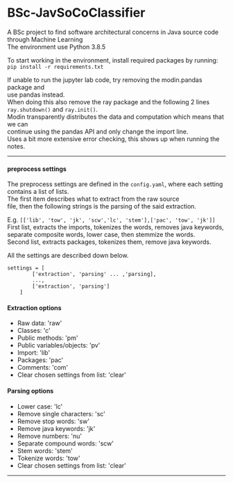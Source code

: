 # BSc-JavSoCoClassifier  
A BSc project to find software architectural concerns in Java source code through Machine Learning   
The environment use Python 3.8.5   


To start working in the environment, install required packages by running:   
`pip install -r requirements.txt`  

If unable to run the jupyter lab code, try removing the modin.pandas package and  
use pandas instead.   
When doing this also remove the ray package and the following 2 lines  
`ray.shutdown()` and `ray.init()`.   
Modin transparently distributes the data and computation which means that we can   
continue using the pandas API and only change the import line.  
Uses a bit more extensive error checking, this shows up when running the notes.  

---

#### preprocess settings
The preprocess settings are defined in the `config.yaml`, where each setting  
contains a list of lists.   
The first item describes what to extract from the raw source   
file, then the following strings is the parsing of the said extraction.    

E.g. `[['lib', 'tow', 'jk', 'scw','lc', 'stem'],['pac', 'tow', 'jk']]`  
First list, extracts the imports, tokenizes the words, removes java keywords,   
separate composite words, lower case, then stemmize the words.   
Second list, extracts packages, tokenizes them, remove java keywords.   

All the settings are described down below.   

```
settings = [
        ['extraction', 'parsing' ... ,'parsing],
        ...,
        ['extraction', 'parsing']
    ]
```
#### Extraction options
* Raw data: 'raw'
* Classes: 'c'
* Public methods: 'pm'
* Public variables/objects: 'pv'
* Import: 'lib'
* Packages: 'pac'
* Comments: 'com'
* Clear chosen settings from list: 'clear'

#### Parsing options
* Lower case: 'lc'
* Remove single characters:  'sc'
* Remove stop words: 'sw'
* Remove java keywords: 'jk'
* Remove numbers: 'nu'
* Separate compound words: 'scw'
* Stem words: 'stem'
* Tokenize words: 'tow'
* Clear chosen settings from list: 'clear'

___
